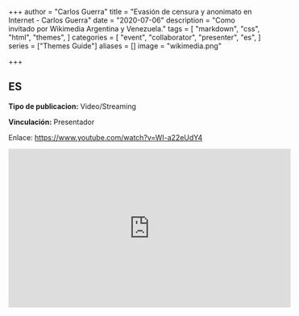 +++
author = "Carlos Guerra"
title = "Evasión de censura y anonimato en Internet - Carlos Guerra"
date = "2020-07-06"
description = "Como invitado por Wikimedia Argentina y Venezuela."
tags = [
    "markdown",
    "css",
    "html",
    "themes",
]
categories = [
    "event",
    "collaborator",
    "presenter",
    "es",
]
series = ["Themes Guide"]
aliases = []
image = "wikimedia.png"

+++


## ES
**Tipo de publicacion:** Video/Streaming

**Vinculación:** Presentador

Enlace: <a href="https://www.youtube.com/watch?v=WI-a22eUdY4" target="_blank">https://www.youtube.com/watch?v=WI-a22eUdY4</a>

<iframe width="560" height="315" src="https://www.youtube.com/embed/WI-a22eUdY4" frameborder="0" allow="accelerometer; autoplay; encrypted-media; gyroscope; picture-in-picture" allowfullscreen></iframe>
